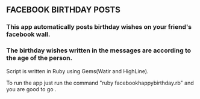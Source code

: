 ## FACEBOOK BIRTHDAY POSTS

### This app automatically posts birthday wishes on your friend's facebook wall.
### The birthday wishes written in the messages are according to the age of the person.

Script is written in Ruby using Gems(Watir and HighLine). 

To run the app just run the command "ruby facebookhappybirthday.rb" and you are good to go .

